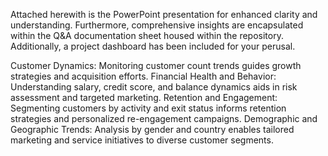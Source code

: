 Attached herewith is the PowerPoint presentation for enhanced clarity and understanding. Furthermore, comprehensive insights are encapsulated within the Q&A documentation sheet housed within the repository. Additionally, a project dashboard has been included for your perusal.


Customer Dynamics: Monitoring customer count trends guides growth strategies and acquisition efforts.
Financial Health and Behavior: Understanding salary, credit score, and balance dynamics aids in risk assessment and targeted marketing.
Retention and Engagement: Segmenting customers by activity and exit status informs retention strategies and personalized re-engagement campaigns.
Demographic and Geographic Trends: Analysis by gender and country enables tailored marketing and service initiatives to diverse customer segments.


